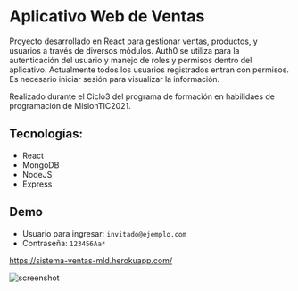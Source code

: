 # Aplicativo Web de Ventas

Proyecto desarrollado en React para gestionar ventas, productos, y usuarios a través de diversos módulos. Auth0 se utiliza para la autenticación del usuario y manejo de roles y permisos dentro del aplicativo. Actualmente todos los usuarios registrados entran con permisos. Es necesario iniciar sesión para visualizar la información. 

Realizado durante el Ciclo3 del programa de formación en habilidaes de programación de MisionTIC2021.

## Tecnologías:
- React
- MongoDB
- NodeJS
- Express

## Demo
- Usuario para ingresar: `invitado@ejemplo.com`
- Contraseña: `123456Aa*`

https://sistema-ventas-mld.herokuapp.com/

![screenshot](https://i.ibb.co/LgByvCj/Captura6.png)
